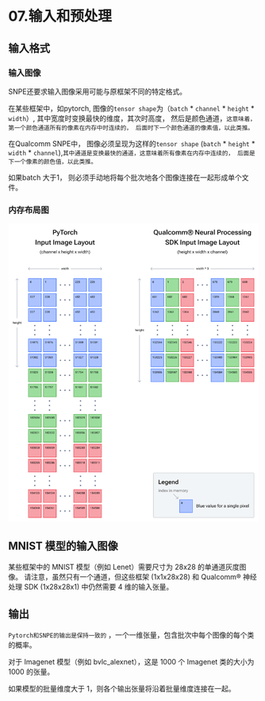 # 07.输入和预处理

## 输入格式

### 输入图像

SNPE还要求输入图像采用可能与原框架不同的特定格式。

在某些框架中，如pytorch, 图像的`tensor shape`为（`batch`  * `channel` * `height` * `width`）, 其中宽度时变换最快的维度，其次时高度， 然后是颜色通道，`这意味着，第一个颜色通道所有的像素在内存中时连续的， 后面时下一个颜色通道的像素值，以此类推。`

在Qualcomm SNPE中， 图像必须呈现为这样的`tensor shape` (`batch` * `height` * `width` * `channel`),` 其中通道是变换最快的通道，这意味着所有像素在内存中连续的， 后面是下一个像素的颜色值，以此类推。 `

如果batch 大于1， 则必须手动地将每个批次地各个图像连接在一起形成单个文件。

### 内存布局图

![imageintput](images/image_input.png)

## MNIST 模型的输入图像

某些框架中的 MNIST 模型（例如 Lenet）需要尺寸为 28x28 的单通道灰度图像。 请注意，虽然只有一个通道，但这些框架 (1x1x28x28) 和 Qualcomm® 神经处理 SDK (1x28x28x1) 中仍然需要 4 维的输入张量。

## 输出

`Pytorch和SNPE的输出是保持一致的` ，一个一维张量，包含批次中每个图像的每个类的概率。

对于 Imagenet 模型（例如 bvlc_alexnet），这是 1000 个 Imagenet 类的大小为 1000 的张量。

如果模型的批量维度大于 1，则各个输出张量将沿着批量维度连接在一起。